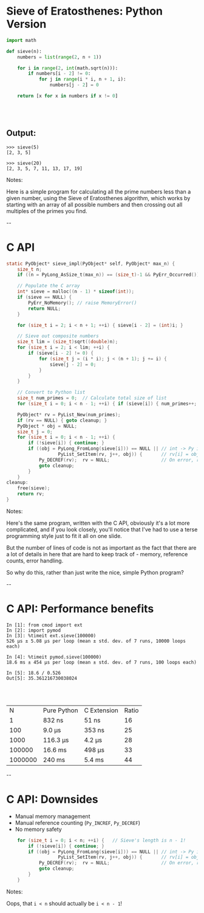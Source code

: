 # Sieve of Eratosthenes: Python Version

```python
import math

def sieve(n):
    numbers = list(range(2, n + 1))

    for i in range(2, int(math.sqrt(n))):
        if numbers[i - 2] != 0:
            for j in range(i * i, n + 1, i):
                numbers[j - 2] = 0

    return [x for x in numbers if x != 0]
```
<br/>
<br/>

## Output:

```
>>> sieve(5)
[2, 3, 5]

>>> sieve(20)
[2, 3, 5, 7, 11, 13, 17, 19]
 ```

Notes:

Here is a simple program for calculating all the prime numbers less than a given
number, using the Sieve of Eratosthenes algorithm, which works by starting
with an array of all possible numbers and then crossing out all multiples of
the primes you find.

--

# C API

```C
static PyObject* sieve_impl(PyObject* self, PyObject* max_n) {
    size_t n;
    if ((n = PyLong_AsSize_t(max_n)) == (size_t)-1 && PyErr_Occurred()) { return NULL; }

    // Populate the C array
    int* sieve = malloc((n - 1) * sizeof(int));
    if (sieve == NULL) {
        PyErr_NoMemory(); // raise MemoryError()
        return NULL;
    }

    for (size_t i = 2; i < n + 1; ++i) { sieve[i - 2] = (int)i; }

    // Sieve out composite numbers
    size_t lim = (size_t)sqrt((double)n);
    for (size_t i = 2; i < lim; ++i) {
        if (sieve[i - 2] != 0) {
            for (size_t j = (i * i); j < (n + 1); j += i) {
                sieve[j - 2] = 0;
            }
        }
    }

    // Convert to Python list
    size_t num_primes = 0;  // Calculate total size of list
    for (size_t i = 0; i < n - 1; ++i) { if (sieve[i]) { num_primes++; } }

    PyObject* rv = PyList_New(num_primes);
    if (rv == NULL) { goto cleanup; }
    PyObject * obj = NULL;
    size_t j = 0;
    for (size_t i = 0; i < n - 1; ++i) {
        if (!sieve[i]) { continue; }
        if ((obj = PyLong_FromLong(sieve[i])) == NULL || // int -> Py int
                   PyList_SetItem(rv, j++, obj)) {       // rv[i] = obj
            Py_DECREF(rv);  rv = NULL;                   // On error, remove list
            goto cleanup;
        }
    }
cleanup:
    free(sieve);
    return rv;
}
```

Notes:

Here's the same program, written with the C API, obviously it's a lot more complicated,
and if you look closely, you'll notice that I've had to use a terse programming style
just to fit it all on one slide.

But the number of lines of code is not as important as the fact that there are a lot
of details in here that are hard to keep track of - memory, reference counts, error handling.

So why do this, rather than just write the nice, simple Python program?

--

# C API: Performance benefits

```
In [1]: from cmod import ext
In [2]: import pymod
In [3]: %timeit ext.sieve(100000)
526 µs ± 5.08 µs per loop (mean ± std. dev. of 7 runs, 10000 loops each)

In [4]: %timeit pymod.sieve(100000)
18.6 ms ± 454 µs per loop (mean ± std. dev. of 7 runs, 100 loops each)

In [5]: 18.6 / 0.526
Out[5]: 35.361216730038024
```

<br/>
<br/>
<table>
    <tr>
        <td>N</td>
        <td>Pure Python</td>
        <td>C Extension</td>
        <td>Ratio</td>
    </tr>
    <tr>
        <td>1</td>
        <td>832 ns</td>
        <td>51 ns</td>
        <td>16</td>
    </tr>
    <tr>
        <td>100</td>
        <td>9.0 μs</td>
        <td>353 ns</td>
        <td>25</td>
    </tr>
    <tr>
        <td>1000</td>
        <td>116.3 μs</td>
        <td>4.2 μs</td>
        <td>28</td>
    </tr>
    <tr>
        <td>100000</td>
        <td>16.6 ms</td>
        <td>498 μs</td>
        <td>33</td>
    </tr>
    <tr>
        <td>1000000</td>
        <td>240 ms</td>
        <td>5.4 ms</td>
        <td>44</td>
    </tr>
</table>


--

# C API: Downsides

- Manual memory management
- Manual reference counting (`Py_INCREF`, `Py_DECREF`)
- No memory safety

```C
    for (size_t i = 0; i < n; ++i) {   // Sieve's length is n - 1!
        if (!sieve[i]) { continue; }
        if ((obj = PyLong_FromLong(sieve[i])) == NULL || // int -> Py int
                   PyList_SetItem(rv, j++, obj)) {       // rv[i] = obj
            Py_DECREF(rv);  rv = NULL;                   // On error, remove list
            goto cleanup;
        }
    }
```
<!-- .element class="fragment" -->

Notes:

Oops, that `i < n` should actually be `i < n - 1`!


